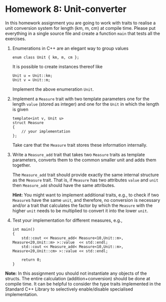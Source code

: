 Homework 8: Unit-converter
==========================

In this homework assignment you are going to work with traits to
realise a unit conversion system for length (km, m, cm) at compile
time. Please put everything in a single source file and create a
function `main` that tests all the exercises.

1.  Enumerations in C++ are an elegant way to group values

        enum class Unit { km, m, cm };

    It is possible to create instances thereof like

        Unit u = Unit::km;
        Unit v = Unit::m;

    Implement the above enumeration `Unit`.

2.  Implement a `Measure` trait with two template parameters one for
    the length `value` (stored as integer) and one for the `Unit` in
    which the length is given

        template<int v, Unit u>
        struct Measure
        {
            // your implementation
        };

    Take care that the `Measure` trait stores these information internally.

3.  Write a `Measure_add` trait that takes two `Measure` traits as
    template parameters, converts them to the common smaller unit and
    adds them together.

    The `Measure_add` trait should provide exactly the same internal
    structure as the `Measure` trait. That is, if `Measure` has two
    attributes `value` and `unit` then `Measure_add` should have the
    same attributes.

    **Hint:** You might want to implement additional traits, e.g., to
    check if two `Measure`s have the same `unit`, and therefore, no
    conversion is necessary and/or a trait that calculates the factor
    by which the `Measure` with the higher `unit` needs to be
    multiplied to convert it into the lower `unit`.

4.  Test your implementation for different measures, e.g.,

        int main()
        {
            std::cout << Measure_add< Measure<10,Unit::m>, Measure<20,Unit::m> >::value  << std::endl;
            std::cout << Measure_add< Measure<10,Unit::m>, Measure<20,Unit::cm> >::value << std::endl;

            return 0;
        }

**Note:** In this assignment you should not instantiate any objects of
the structs. The entire calculation (addition+conversion) should be
done at compile time. It can be helpful to consider the type traits
implemented in the Standard C++ Library to selectively enable/disable
specialised implementation.
